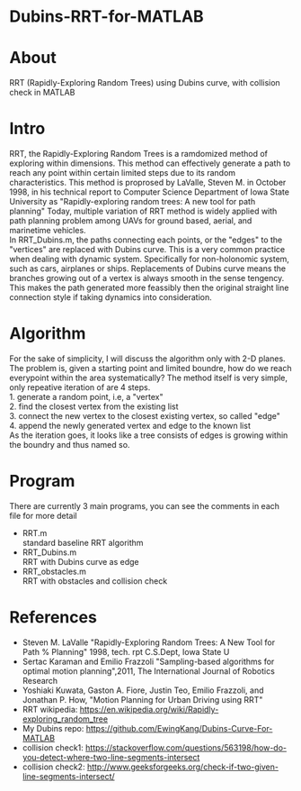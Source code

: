 # Dubins-RRT-for-MATLAB
 
# About
RRT (Rapidly-Exploring Random Trees) using Dubins curve, with collision check in MATLAB
 
# Intro
RRT, the Rapidly-Exploring Random Trees is a ramdomized method of exploring within dimensions. This method can effectively generate a path to reach any point within certain limited steps due to its random characteristics. This method is proprosed by LaValle, Steven M. in October 1998, in his technical report to Computer Science Department of Iowa State University as "Rapidly-exploring random trees: A new tool for path planning" Today, multiple variation of RRT method is widely applied with path planning problem among UAVs for ground based, aerial, and marinetime vehicles.   
In RRT_Dubins.m, the paths connecting each points, or the "edges" to the "vertices" are replaced with Dubins curve. This is a very common practice when dealing with dynamic system. Specifically for non-holonomic system, such as cars, airplanes or ships. Replacements of Dubins curve means the branches growing out of a vertex is always smooth in the sense tengency. This makes the path generated more feassibly then the original straight line connection style if taking dynamics into consideration.  
 
 
# Algorithm
For the sake of simplicity, I will discuss the algorithm only with 2-D planes. The problem is, given a starting point and limited boundre, how do we reach everypoint within the area systematically? The method itself is very simple, only repeative iteration of are 4 steps.  
    1. generate a random point, i.e, a "vertex"   
    2. find the closest vertex from the existing list   
    3. connect the new vertex to the closest existing vertex, so called "edge"   
    4. append the newly generated vertex and edge to the known list   
As the iteration goes, it looks like a tree consists of edges is growing within the boundry and thus named so.   
 
# Program
There are currently 3 main programs, you can see the comments in each file for more detail 
* RRT.m   
   standard baseline RRT algorithm   
* RRT_Dubins.m   
   RRT with Dubins curve as edge   
* RRT_obstacles.m   
   RRT with obstacles and collision check   
 
# References 
* Steven M. LaValle "Rapidly-Exploring Random Trees: A New Tool for Path % Planning" 1998, tech. rpt C.S.Dept, Iowa State U 
* Sertac Karaman and Emilio Frazzoli "Sampling-based algorithms for optimal motion planning",2011, The International Journal of Robotics Research  
* Yoshiaki Kuwata, Gaston A. Fiore, Justin Teo, Emilio Frazzoli, and Jonathan P. How, "Motion Planning for Urban Driving using RRT" 
* RRT wikipedia: https://en.wikipedia.org/wiki/Rapidly-exploring_random_tree 
* My Dubins repo: https://github.com/EwingKang/Dubins-Curve-For-MATLAB 
* collision check1: https://stackoverflow.com/questions/563198/how-do-you-detect-where-two-line-segments-intersect 
* collision check2: http://www.geeksforgeeks.org/check-if-two-given-line-segments-intersect/ 
 
